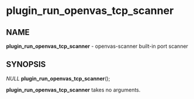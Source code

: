 # plugin_run_openvas_tcp_scanner

## NAME

**plugin_run_openvas_tcp_scanner** - openvas-scanner built-in port scanner

## SYNOPSIS

*NULL* **plugin_run_openvas_tcp_scanner**();

**plugin_run_openvas_tcp_scanner** takes no arguments.
